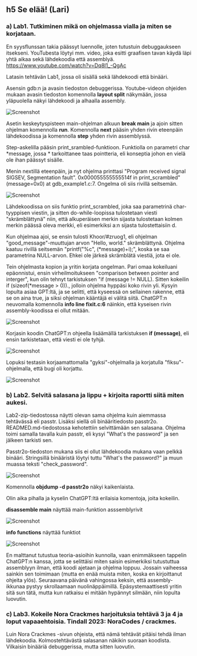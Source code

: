 ## h5 Se elää! (Lari)

### a) Lab1. Tutkiminen mikä on ohjelmassa vialla ja miten se korjataan. 

En syysflunssan takia päässyt luennolle, joten tutustuin debuggaukseen itsekseni. YouTubesta löytyi mm. video, joka esitti graafisen tavan käydä läpi yhtä aikaa sekä lähdekoodia että assemblyä. https://www.youtube.com/watch?v=Dq8l1_-QgAc

Latasin tehtävän Lab1, jossa oli sisällä sekä lähdekoodi että binääri. 

Asensin gdb:n ja avasin tiedoston debuggerissa. Youtube-videon ohjeiden mukaan avasin tiedoston komennolla __layout split__ näkymään, jossa yläpuolella näkyi lähdekoodi ja alhaalla assembly. 

![Screenshot](h5_split.png)

Asetin keskeytyspisteen main-ohjelman alkuun __break main__ ja ajoin sitten ohjelman komennolla __run__. Komennolla __next__ pääsin yhden rivin eteenpäin lähdekoodissa ja komennolla __step__ yhden rivin assemblyssä. 

Step-askelilla pääsin print_srambled-funktioon. Funktiolla on parametri char *message, jossa * tarkoittanee taas pointteria, eli konseptia johon en vielä ole ihan päässyt sisälle.

Menin nextillä eteenpäin, ja nyt ohjelma printtasi "Program received signal SIGSEV, Segmentation fault". 0x000055555555514f in print_scrambled" (message=0x0) at gdb_example1.c:7. Ongelma oli siis rivillä seitsemän.

![Screenshot](h5_error.png)

Lähdekoodissa on siis funktio print_scrambled, joka saa parametrinä char-tyyppisen viestin, ja sitten do-while-loopissa tulostetaan viesti "skrämblättynä" niin, että alkuperäisen merkin sijasta tulostetaan kolmen merkin päässä oleva merkki, eli esimerkiksi a:n sijasta tulostettaisiin d.

Kun ohjelmaa ajoi, se ensin tulosti Khoor/#zruog1, eli ohjelman "good_message"-muuttujan arvon "Hello, world." skrämblättynä. Ohjelma kaatuu rivillä seitsemän "printf("%c", (*message)+i);", koska se saa parametrina NULL-arvon. Ehkei ole järkeä skrämblätä viestiä, jota ei ole.

Tein ohjelmasta kopion ja yritin korjata ongelman. Pari omaa kokeiluani epäonnistui, ensin virheilmoitukseen "comparison between pointer and interger", kun olin tehnyt tarkistuksen "if (message != NULL). Sitten kokeilin if (sizeof(*message > 0))., jolloin ohjelma hyppäsi koko rivin yli. Kysyin lopulta asiaa GPT:ltä, ja se selitti, että kyseessä on sellainen rakenne, että se on aina true, ja siksi ohjelman kääntäjä ei välitä siitä. ChatGPT:n neuvomalla komennolla __info line fixit.c:6__  näinkin, että kyseisen rivin assembly-koodissa ei ollut mitään. 

![Screenshot](h5_nocode.png)

Korjasin koodin ChatGPT:n ohjeella lisäämällä tarkistuksen __if (message)__, eli ensin tarkistetaan, että viesti ei ole tyhjä.

![Screenshot](h5_fixedit.png)

Lopuksi testasin korjaamattomalla "gyksi"-ohjelmalla ja korjatulla "fiksu"-ohjelmalla, että bugi oli korjattu.   

![Screenshot](h5_compare.png)

### b) Lab2. Selvitä salasana ja lippu + kirjoita raportti siitä miten aukesi. 

Lab2-zip-tiedostossa näytti olevan sama ohjelma kuin aiemmassa tehtävässä eli passtr. Lisäksi siellä oli binääritiedosto passtr2o. READMED.md-tiedostossa kehotettiin selvittämään sen salasana. Ohjelma toimi samalla tavalla kuin passtr, eli kysyi "What's the password" ja sen jälkeen tarkisti sen.

Passtr2o-tiedoston mukana siis ei ollut lähdekoodia mukana vaan pelkkä binääri.  Stringsillä binääristä löytyi tuttu "What's the password?" ja muun muassa teksti "check_password".

![Screenshot](h5_pass_strings.png)

Komennolla __objdump -d passtr2o__ näkyi kaikenlaista.

Olin aika pihalla ja kyselin ChatGPT:ltä erilaisia komentoja, joita kokeilin.

__disassemble main__ näyttää main-funktion asssemblyrivit  

![Screenshot](h5_dis.png)

__info functions__ näyttää funktiot  

![Screenshot](h5_infof.png)

En malttanut tutustua teoria-asioihin kunnolla, vaan enimmäkseen tappelin ChatGPT:n kanssa, jotta se selittäisi miten saisin esimerkiksi tutustuttua assemblyyn ilman, että koodi ajetaan ja ohjelma loppuu. Jossain vaiheessa sainkin sen toimimaan (mutta en enää muista miten, koska en kirjoittanut ohjeita ylös). Seuraavana päivänä vahingossa keksin, että assembly-ikkunaa pystyy skrollaamaan nuolinäppäimillä. Epäsystemaattisesti yritin sitä sun tätä, mutta kun ratkaisu ei mitään hypännyt silmään, niin lopulta luovutin.

### c) Lab3. Kokeile Nora Crackmes harjoituksia tehtävä 3 ja 4 ja loput vapaaehtoisia. Tindall 2023: NoraCodes / crackmes.
Luin Nora Crackmes -sivun ohjeista, että nämä tehtävät pitäisi tehdä ilman lähdekoodia. Kolmostehtävästä salasanan näkikin suoraan koodista. Vilkaisin binääriä debuggerissa, mutta sitten luovutin.
